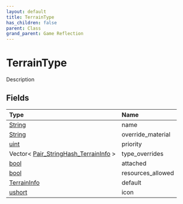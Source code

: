 ```yaml
---
layout: default
title: TerrainType
has_children: false
parent: Class
grand_parent: Game Reflection
---
```

# TerrainType
Description 

## Fields

| Type | Name |
|:----------|:--------------|
| [String](/riftbreaker-wiki/docs/game-reflection/components/string/) | name |
| [String](/riftbreaker-wiki/docs/game-reflection/components/string/) | override_material |
| [uint](/riftbreaker-wiki/docs/game-reflection/components/uint/) | priority |
| Vector< [Pair_StringHash_TerrainInfo](/riftbreaker-wiki/docs/game-reflection/classes/pair__string_hash__terrain_info/) > | type_overrides |
| [bool](/riftbreaker-wiki/docs/game-reflection/components/bool/) | attached |
| [bool](/riftbreaker-wiki/docs/game-reflection/components/bool/) | resources_allowed |
| [TerrainInfo](/riftbreaker-wiki/docs/game-reflection/classes/terrain_info/) | default |
| [ushort](/riftbreaker-wiki/docs/game-reflection/enums/ushort/) | icon |

